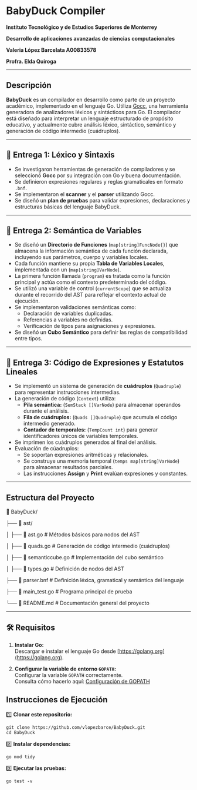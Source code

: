 # BabyDuck Compiler

**Instituto Tecnológico y de Estudios Superiores de Monterrey**

**Desarrollo de aplicaciones avanzadas de ciencias computacionales**

**Valeria López Barcelata A00833578**

**Profra. Elda Quiroga**

---

## Descripción

**BabyDuck** es un compilador en desarrollo como parte de un proyecto académico, implementado en el lenguaje Go. Utiliza [Gocc](https://github.com/goccmack/gocc), una herramienta generadora de analizadores léxicos y sintácticos para Go.
El compilador está diseñado para interpretar un lenguaje estructurado de propósito educativo, y actualmente cubre análisis léxico, sintáctico, semántico y generación de código intermedio (cuádruplos).

---

## 🔹 Entrega 1: Léxico y Sintaxis

- Se investigaron herramientas de generación de compiladores y se seleccionó **Gocc** por su integración con Go y buena documentación.
- Se definieron expresiones regulares y reglas gramaticales en formato `.bnf`.
- Se implementaron el **scanner** y el **parser** utilizando Gocc.
- Se diseñó un **plan de pruebas** para validar expresiones, declaraciones y estructuras básicas del lenguaje BabyDuck.

---

## 🔹 Entrega 2: Semántica de Variables
  
- Se diseñó un **Directorio de Funciones** (`map[string]FuncNode{}`) que almacena la información semántica de cada función declarada, incluyendo sus parámetros, cuerpo y variables locales.
- Cada función mantiene su propia **Tabla de Variables Locales**, implementada con un (`map[string]VarNode`).
- La primera función llamada (`program`) es tratada como la función principal y actúa como el contexto predeterminado del código.
- Se utilizó una variable de control (`currentScope`) que se actualiza durante el recorrido del AST para reflejar el contexto actual de ejecución.
- Se implementaron validaciones semánticas como:
  - Declaración de variables duplicadas.
  - Referencias a variables no definidas.
  - Verificación de tipos para asignaciones y expresiones.
- Se diseñó un **Cubo Semántico** para definir las reglas de compatibilidad entre tipos.

---

## 🔹 Entrega 3: Código de Expresiones y Estatutos Lineales

- Se implementó un sistema de generación de **cuádruplos** (`Quadruple`) para representar instrucciones intermedias.
- La generación de código (`Context`) utiliza:
  - **Pila semántica:** (`SemStack []VarNode`) para almacenar operandos durante el análisis.
  - **Fila de cuádruplos:** (`Quads []Quadruple`) que acumula el código intermedio generado.
  - **Contador de temporales:** (`TempCount int`) para generar identificadores únicos de variables temporales.
- Se imprimen los cuádruplos generados al final del análisis.
- Evaluación de cúadruplos:
  - Se soportan expresiones aritméticas y relacionales.
  - Se construye una memoria temporal (`temps map[string]VarNode`) para almacenar resultados parciales.
  - Las instrucciones **Assign** y **Print** evalúan expresiones y constantes.

---

## Estructura del Proyecto

📁 BabyDuck/

├── 📁 ast/

│    ├── 📜 ast.go                 # Métodos básicos para nodos del AST

│    ├── 📜 quads.go               # Generación de código intermedio (cuádruplos)

│    ├── 📜 semanticcube.go        # Implementación del cubo semántico

│    ├── 📜 types.go               # Definición de nodos del AST

├── 📜 parser.bnf                 # Definición léxica, gramatical y semántica del lenguaje

├── 📜 main_test.go               # Programa principal de prueba

└── 📜 README.md                  # Documentación general del proyecto

---

## 🛠 Requisitos

1. **Instalar Go:**  
   Descargar e instalar el lenguaje Go desde [https://golang.org](https://golang.org).

2. **Configurar la variable de entorno `GOPATH`:**  
   Configurar la variable `GOPATH` correctamente.  
   Consulta cómo hacerlo aquí: [Configuración de GOPATH](https://golang.org/doc/gopath_code.html)

## Instrucciones de Ejecución  

1️⃣ **Clonar este repositorio:**  
```
git clone https://github.com/vlopezbarce/BabyDuck.git
cd BabyDuck
```
2️⃣ **Instalar dependencias:**
```
go mod tidy
```
3️⃣ **Ejecutar las pruebas:**
```
go test -v
```
